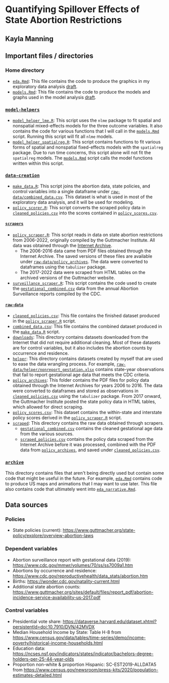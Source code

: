 # Quantifying Spillover Effects of State Abortion Restrictions
## Kayla Manning

## Important files / directories

### Home directory
- [`eda.Rmd`](eda.Rmd): This file contains the code to produce the graphics in my exploratory data analysis [draft](https://docs.google.com/document/d/1Qx2dA7brUXPuVSNrtzat9nIu997nC7L1ukSNEbSgXyU/edit?usp=sharing).
- [`models.Rmd`](models.Rmd): This file contains the code to produce the models and graphs used in the model analysis [draft](https://docs.google.com/document/d/1Q4LM2GzBWwJPKrnyrXjgPlXF6KYtuPUjVUYLoExEdwQ/edit).

### [`model-helpers`](model-helpers)
- [`model_helper_lme.R`](model-helpers/model_helper_lme.R): This script uses the `nlme` package to fit spatial and nonspatial mixed-effects models for the three outcome variables. It also contains the code for various functions that I will call in the [`models.Rmd`](models.Rmd) script. Running this script will fit all `nlme` models.
- [`model_helper_spatialreg.R`](model-helpers/model_helper_spatialreg.R): This script contains functions to fit various forms of spatial and nonspatial fixed-effects models with the `spatialreg` package. Due to run time concerns, this script alone will not fit the `spatialreg` models. The [`models.Rmd`](models.Rmd) script calls the model functions written within this script. 

### [`data-creation`](data-creation)
- [`make_data.R`](data-creation/make_data.R): This script joins the abortion data, state policies, and control variables into a single dataframe under [`raw-data/combined_data.csv`](data-creation/raw-data/combined-data.csv). This dataset is what is used in most of the exploratory data analysis, and it will be used for modeling.
- [`policy_scorer.R`](policy_scraper.R): This script converts the scraped policy data in [`cleaned_policies.csv`](data-creation/raw-data/cleaned_policies.csv) into the scores contained in [`policy_scores.csv`](data-creation/raw-data/policy_scores.csv).

#### [`scrapers`](data-creation/scrapers)
- [`policy_scraper.R`](data-creation/scrapers/policy_scraper.R): This script reads in data on state abortion restrictions from 2006-2022, originally compiled by the Guttmacher Institute. All data was obtained through the [Internet Archive](https://web.archive.org/).
  - The 2006-2016 data came from PDF files obtained through the Internet Archive. The saved versions of these files are available under [`raw-data/policy_archives`](data-creation/raw-data/policy_archives). The data were converted to dataframes using the `tabulizer` package.
  - The 2017-2022 data were scraped from HTML tables on the archived versions of the Guttmacher website.
- [`surveillance_scraper.R`](data-creation/scrapers/surveillance_scraper.R): This script contains the code used to create the [`gestational_combined.csv`](data-creation/raw-data/scraped/gestational_combined.csv) data from the annual Abortion Surveillance reports compiled by the CDC.

#### [`raw-data`](data-creation/raw-data)
- [`cleaned_policies.csv`](data-creation/raw-data/cleaned_policies.csv): This file contains the finished dataset produced in the [`policy_scraper.R`](policy_scraper.R) script.
- [`combined_data.csv`](data-creation/raw-data/combined_data.csv): This file contains the combined dataset produced in the [`make_data.R`](make_data.R) script.
- [`downloads`](data-creation/raw-data/downloads): This directory contains datasets downloaded from the Internet that did not require additional cleaning. Most of these datasets are for control variables, but it also includes the abortion counts by occurrence and residence.
- [`helper`](data-creation/raw-data/helper): This directory contains datasets created by myself that are used to ease the data wrangling process. For example, [`raw-data/helper/nonreport_gestation.xlsx`](data-creation/raw-data/helper/nonreport_gestation.xlsx) contains state-year observations that fail to report gestational age data that meets the CDC criteria.
- [`policy_archives`](data-creation/raw-data/policy_archives): This folder contains the PDF files for policy data obtained through the Internet Archives for years 2006 to 2016. The data were converted to dataframes and stored as observations in [`cleaned_policies.csv`](`raw-data/cleaned_policies.csv`) using the `tabulizer` package. From 2017 onward, the Guttmacher Institute posted the state policy data in HTML tables, which allowed for direct scraping. 
- [`policy_scores.csv`](data-creation/raw-data/policy_scores.csv): This dataset contains the within-state and interstate policy scores derived in the [`policy_scraper.R`](policy_scraper.R) script.
- [`scraped`](data-creation/raw-data/scraped): This directory contains the raw data obtained through scrapers. 
  - [`gestational_combined.csv`](data-creation/raw-data/scraped/gestation_combined.csv) contains the cleaned gestational age data from the various sources.
  - [`scraped_policies.csv`](data-creation/raw-data/scraped/scraped_policies.csv) contains the policy data scraped from the Internet Archive before it was processed, combined with the PDF data from [`policy_archives`](data-creation/raw-data/policy_archives), and saved under [`cleaned_policies.csv`](data-creation/raw-data/cleaned_policies.csv). 
  
### [`archive`](archive)
This directory contains files that aren't being directly used but contain some code that might be useful in the future. For example, [`eda.Rmd`](archive/eda.Rmd) contains code to produce US maps and animations that I may want to use later. This file also contains code that ultimately went into [`eda_narrative.Rmd`](eda_narrative.Rmd).

## Data sources

### Policies
- State policies (current): https://www.guttmacher.org/state-policy/explore/overview-abortion-laws

### Dependent variables
- Abortion surveillance report with gestational data (2019): https://www.cdc.gov/mmwr/volumes/70/ss/ss7009a1.htm
- Abortions by occurrence and residence: https://www.cdc.gov/reproductivehealth/data_stats/abortion.htm
- Births: https://wonder.cdc.gov/natality-current.html
- Additional state abortion counts: https://www.guttmacher.org/sites/default/files/report_pdf/abortion-incidence-service-availability-us-2017.pdf

### Control variables
- Presidential vote share: https://dataverse.harvard.edu/dataset.xhtml?persistentId=doi:10.7910/DVN/42MVDX
- Median Household Income by State: Table H-8 from https://www.census.gov/data/tables/time-series/demo/income-poverty/historical-income-households.html
- Education data: https://ncses.nsf.gov/indicators/states/indicator/bachelors-degree-holders-per-25-44-year-olds
- Proportion non-white & proportion Hispanic: SC-EST2019-ALLDATA5 from https://www.census.gov/newsroom/press-kits/2020/population-estimates-detailed.html


